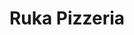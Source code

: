 ---
title: Ruka Pizzeria
ravintola: ye
ruka: ye
slug: https://www.pizzeriaruka.fi/
kuvaus: Pohjoisen omat maut aidosta puu-uunista
update: 2022-02-09-14:56
---